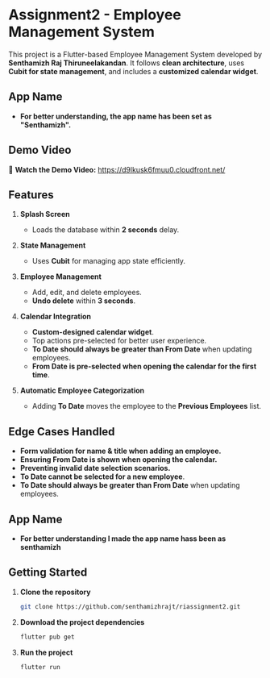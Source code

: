 # Assignment2 - Employee Management System

This project is a Flutter-based Employee Management System developed by **Senthamizh Raj Thiruneelakandan**. 
It follows **clean architecture**, uses **Cubit for state management**, and includes a **customized calendar widget**.

## App Name
- **For better understanding, the app name has been set as "Senthamizh".**

## Demo Video
🎥 **Watch the Demo Video:** https://d9lkusk6fmuu0.cloudfront.net/

## Features
1. **Splash Screen**
    - Loads the database within **2 seconds** delay.

2. **State Management**
    - Uses **Cubit** for managing app state efficiently.

3. **Employee Management**
    - Add, edit, and delete employees.
    - **Undo delete** within **3 seconds**.

4. **Calendar Integration**
    - **Custom-designed calendar widget**.
    - Top actions pre-selected for better user experience.
    - **To Date should always be greater than From Date** when updating employees.
    - **From Date is pre-selected when opening the calendar for the first time**.

5. **Automatic Employee Categorization**
    - Adding **To Date** moves the employee to the **Previous Employees** list.

## Edge Cases Handled
- **Form validation for name & title when adding an employee.**
- **Ensuring From Date is shown when opening the calendar.**
- **Preventing invalid date selection scenarios.**
- **To Date cannot be selected for a new employee**.
- **To Date should always be greater than From Date** when updating employees.

## App Name
- **For better understanding I made the app name hass been as senthamizh**

## Getting Started
1. **Clone the repository**
   ```sh
   git clone https://github.com/senthamizhrajt/riassignment2.git
2. **Download the project dependencies**
   ```sh
   flutter pub get
3. **Run the project**
   ```sh
   flutter run
